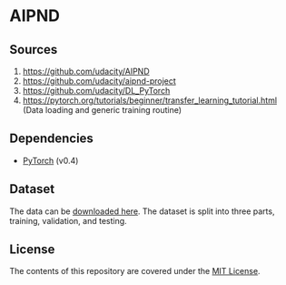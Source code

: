 # AIPND
## Sources
1.  https://github.com/udacity/AIPND
2.  https://github.com/udacity/aipnd-project
3.  https://github.com/udacity/DL_PyTorch
3.  https://pytorch.org/tutorials/beginner/transfer_learning_tutorial.html (Data loading and generic training routine)
## Dependencies
- [PyTorch](http://pytorch.org) (v0.4)
## Dataset
The data can be [downloaded here](https://s3.amazonaws.com/content.udacity-data.com/nd089/flower_data.tar.gz). The dataset is split into three parts, training, validation, and testing. 
## License

The contents of this repository are covered under the [MIT License](LICENSE).
